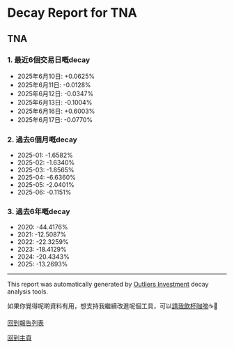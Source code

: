 # Decay Report for TNA

## TNA

### 1. 最近6個交易日嘅decay

- 2025年6月10日: +0.0625%
- 2025年6月11日: -0.0128%
- 2025年6月12日: -0.0347%
- 2025年6月13日: -0.1004%
- 2025年6月16日: +0.6003%
- 2025年6月17日: -0.0770%

### 2. 過去6個月嘅decay

- 2025-01: -1.6582%
- 2025-02: -1.6340%
- 2025-03: -1.8565%
- 2025-04: -6.6360%
- 2025-05: -2.0401%
- 2025-06: -0.1151%

### 3. 過去6年嘅decay

- 2020: -44.4176%
- 2021: -12.5087%
- 2022: -22.3259%
- 2023: -18.4129%
- 2024: -20.4343%
- 2025: -13.2693%

------------------------------
This report was automatically generated by [Outliers Investment](https://outliersecon.github.io/Outliers-Investment/) decay analysis tools.

如果你覺得呢啲資料有用，想支持我繼續改進呢個工具，可以[請我飲杯咖啡](https://buymeacoffee.com/outliersecon)☕🙏

[回到報告列表](https://outliersecon.github.io/Outliers-Investment/reports/reports_public)

[回到主頁](https://outliersecon.github.io/Outliers-Investment/)